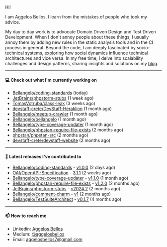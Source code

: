 Hi!

I am Aggelos Bellos. I learn from the mistakes of people who took my advice.

My day to day work is to advocate Domain Driven Design and Test Driven Development. When I don't annoy people about these things, I usually annoy them by adding new rules in the static analysis tools and in the CI process in general.
Beyond the code, I am deeply fascinated by socio-technical systems, exploring how social dynamics influence technical architectures and vice versa.
In my free time, I delve into scalability challenges and design patterns, sharing insights and solutions on my [blog](https://medium.com/@aggelosbellos).

---

#### 💻 Check out what I'm currently working on

- [Bellangelo/coding-standards](https://github.com/Bellangelo/coding-standards) (today)
- [JetBrains/phpstorm-stubs](https://github.com/JetBrains/phpstorm-stubs) (1 week ago)
- [TomasVotruba/class-leak](https://github.com/TomasVotruba/class-leak) (3 weeks ago)
- [devstaff-crete/DevStaff-Heraklion](https://github.com/devstaff-crete/DevStaff-Heraklion) (1 month ago)
- [Bellangelo/meetup-crawler](https://github.com/Bellangelo/meetup-crawler) (1 month ago)
- [Bellangelo/bellangelo](https://github.com/Bellangelo/bellangelo) (1 month ago)
- [Bellangelo/type-coverage-updater](https://github.com/Bellangelo/type-coverage-updater) (1 month ago)
- [Bellangelo/phpstan-require-file-exists](https://github.com/Bellangelo/phpstan-require-file-exists) (2 months ago)
- [phpstan/phpstan-src](https://github.com/phpstan/phpstan-src) (2 months ago)
- [devstaff-crete/devstaff-website](https://github.com/devstaff-crete/devstaff-website) (2 months ago)

---

#### 🔭 Latest releases I've contributed to

- [Bellangelo/coding-standards](https://github.com/Bellangelo/coding-standards) - [v1.0.0](https://github.com/Bellangelo/coding-standards/releases/tag/v1.0.0) (2 days ago)
- [OAI/OpenAPI-Specification](https://github.com/OAI/OpenAPI-Specification) - [3.1.1](https://github.com/OAI/OpenAPI-Specification/releases/tag/3.1.1) (2 weeks ago)
- [Bellangelo/type-coverage-updater](https://github.com/Bellangelo/type-coverage-updater) - [v1.1.0](https://github.com/Bellangelo/type-coverage-updater/releases/tag/v1.1.0) (1 month ago)
- [Bellangelo/phpstan-require-file-exists](https://github.com/Bellangelo/phpstan-require-file-exists) - [v1.2.0](https://github.com/Bellangelo/phpstan-require-file-exists/releases/tag/v1.2.0) (2 months ago)
- [JetBrains/phpstorm-stubs](https://github.com/JetBrains/phpstorm-stubs) - [v2024.2](https://github.com/JetBrains/phpstorm-stubs/releases/tag/v2024.2) (2 months ago)
- [Bellangelo/comment-charm](https://github.com/Bellangelo/comment-charm) - [v1](https://github.com/Bellangelo/comment-charm/releases/tag/v1) (2 months ago)
- [Bellangelo/TestSuiteArchitect](https://github.com/Bellangelo/TestSuiteArchitect) - [v0.1.7](https://github.com/Bellangelo/TestSuiteArchitect/releases/tag/v0.1.7) (4 months ago)

---

#### 📫 How to reach me

- Linkedin: [Aggelos Bellos](https://www.linkedin.com/in/aggelos-bellos/)
- Medium: [@aggelosbellos](https://medium.com/@aggelosbellos)
- Email: [aggelosbellos7@gmail.com](mailto:aggelosbellos7@gmail.com)